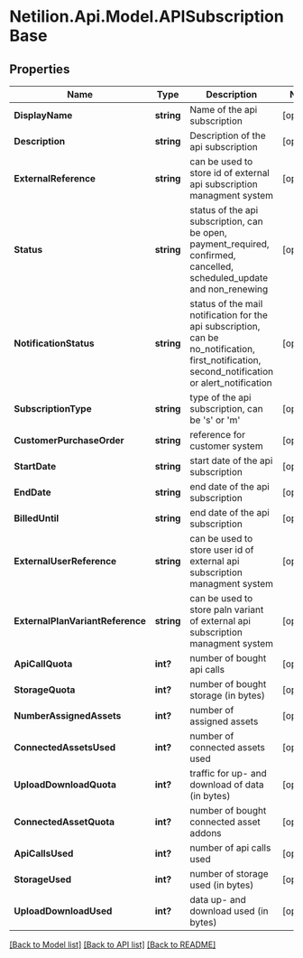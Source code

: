 # Netilion.Api.Model.APISubscriptionBase
## Properties

Name | Type | Description | Notes
------------ | ------------- | ------------- | -------------
**DisplayName** | **string** | Name of the api subscription | [optional] 
**Description** | **string** | Description of the api subscription | [optional] 
**ExternalReference** | **string** | can be used to store id of external api subscription managment system | [optional] 
**Status** | **string** | status of the api subscription, can be  open, payment_required, confirmed, cancelled, scheduled_update and non_renewing | [optional] 
**NotificationStatus** | **string** | status of the mail notification for the api subscription, can be no_notification, first_notification, second_notification or alert_notification | [optional] 
**SubscriptionType** | **string** | type of the api subscription, can be &#x27;s&#x27; or &#x27;m&#x27; | [optional] 
**CustomerPurchaseOrder** | **string** | reference for customer system | [optional] 
**StartDate** | **string** | start date of the api subscription | [optional] 
**EndDate** | **string** | end date of the api subscription | [optional] 
**BilledUntil** | **string** | end date of the api subscription | [optional] 
**ExternalUserReference** | **string** | can be used to store user id of external api subscription managment system | [optional] 
**ExternalPlanVariantReference** | **string** | can be used to store paln variant of external api subscription managment system | [optional] 
**ApiCallQuota** | **int?** | number of bought api calls | [optional] 
**StorageQuota** | **int?** | number of bought storage (in bytes) | [optional] 
**NumberAssignedAssets** | **int?** | number of assigned assets | [optional] 
**ConnectedAssetsUsed** | **int?** | number of connected assets used | [optional] 
**UploadDownloadQuota** | **int?** | traffic for up- and download of data (in bytes) | [optional] 
**ConnectedAssetQuota** | **int?** | number of bought connected asset addons | [optional] 
**ApiCallsUsed** | **int?** | number of api calls used | [optional] 
**StorageUsed** | **int?** | number of storage used (in bytes) | [optional] 
**UploadDownloadUsed** | **int?** | data up- and download used (in bytes) | [optional] 

[[Back to Model list]](../README.md#documentation-for-models) [[Back to API list]](../README.md#documentation-for-api-endpoints) [[Back to README]](../README.md)


